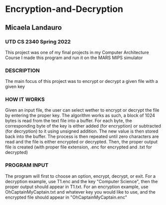 # Encryption-and-Decryption
## Micaela Landauro
### UTD CS 2340 Spring 2022
This project was one of my final projects in my Computer Architecture Course
I made this program and run it on the MARS MIPS simulator

### DESCRIPTION
  The main focus of this project was to encrypt or decrypt a given file with a given key
  
### HOW IT WORKS
  Given an input file, the user can select wether to encrypt or decrypt the file by entering
  the proper key. The algorithm works as such, a block of 1024 bytes is read from the text file
  into a buffer. For each byte, the corresponding byte of the key is either added (for encryption)
  or subtracted (for decryption) to it using unsigned addition. The new value is then stored back 
  into the buffer. The process is then repeated until zero characters are read and the file is 
  either encrypted or decrypted. Then, the proper output file is created (with proper file 
  extension, .enc for encrypted and .txt for decrypted)
  
### PROGRAM INPUT
  The program will first to choose an option, encrypt, decrypt, or exit. For a decryption
  example, use T1.enc and the key "Computer Science", then the proper output should appear
  in T1.txt. For an encryption example, use OhCaptainMyCaptain.txt and whatever key you would
  like to use, and the encrypted file should appear in "OhCaptainMyCaptain.enc"
  
